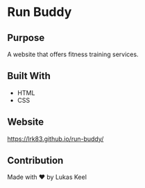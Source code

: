 # Run Buddy

## Purpose
A website that offers fitness training services.

## Built With
* HTML
* CSS

## Website
https://lrk83.github.io/run-buddy/

## Contribution
Made with ❤️ by Lukas Keel
